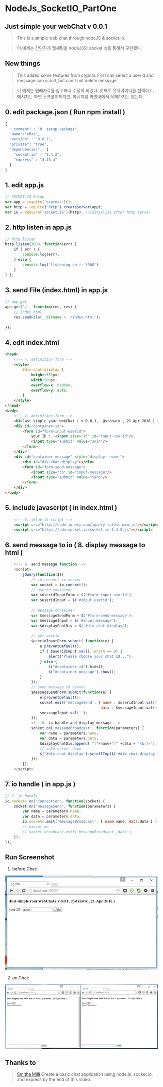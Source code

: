 # NodeJs_SocketIO_PartOne 

## Just simple your webChat v 0.0.1

> This is a simple web chat through nodeJS & socket.io.

> 이 예제는 간단하게 웹채팅을 nodeJS와 socket.io를 통해서 구현했다.

## New things

> This added some features from orginal. First can select a userid and message can scroll, 
> but can't not delete message.

> 이 예제는 원래자료를 참고해서 수정이 되었다. 첫째로 유저아이디를 선택하고, 
> 메시지는 화면 스크롤이되지만, 메시지를 화면내에서 
> 삭제하지는 않는다.

## 0. edit package.json ( Run  npm install )
```javascript
{
  "_comment" : "0. setup package",
  "name":"chat",
  "version" : "0.0.1",
  "private": "true",
  "dependencies" : {
    "socket.io" : "1.4.2",
    "express" : "4.13.4"
  }
}
```
## 1. edit app.js
```javascript
// SOCKET.IO Setup
var app = require('express')();
var http = require('http').createServer(app);
var io = require('socket.io')(http); //initialise after http server
```

## 2. http listen in app.js
```javascript
// http.listen
http.listen(3000, function(err) {
    if ( err ) {
        console.log(err);
    } else {
        console.log('listening on *: 3000')
    }
} );
```

## 3. send File (index.html) in app.js
```javascript
// app.get
app.get('/', function(req, res) {
    // index.html
    res.sendFile(__dirname + '/index.html');
  
});
```
## 4. edit index.html 
```html 
<head>
    <!-- 4. definition form -->
    <style>
        #div-chat-display {
            height:350px;
            width:500px;
            overflow-x: hidden;
            overflow-y: auto;
        }
    </style>
</head> 
<body> 
    <!-- 4. definition form -->
    <h3>Just simple your webChat ( v 0.0.1,  @stanwix , 21-Apr-2016 ) </h3>
    <div id="container-id">
        <form id="form-input-userid">
            your ID :  <input size="15" id="input-userid"/>
            <input type="submit" value="Join"/>
        </form>
    </div>
    <div id="container-message" style="display: none;">
        <div id="div-chat-display"></div>
        <form id="form-send-message">
            <input size="35" id="input-message"/>
            <input type="submit" value="Send"/>
        </form>
    </div>
</body> 
``` 

## 5. include javascript ( in index.html )
```html
    <!-- 5. setup js script -->
    <script src="http://code.jquery.com/jquery-latest.min.js"></script>
    <script src="https://cdn.socket.io/socket.io-1.4.5.js"></script>
```

## 6. send message to io  ( 8. display message to html )
```javascript    
    <!-- 6. send message function -->
    <script>
        jQuery(function($){
            // io connect to server
            var socket = io.connect();
            // userid container
            var $useridInputForm = $('#form-input-userid');
            var $useridInput = $('#input-userid');

            // message container
            var $messageSendForm = $('#form-send-message');
            var $messageInput = $('#input-message');
            var $displayChatDiv = $('#div-chat-display');
            
            // get userid
            $useridInputForm.submit( function(e) {
                e.preventDefault();
                if ( $useridInput.val().length == 0) {
                    alert("Please choose your chat ID...");
                } else {
                    $("#container-id").hide();
                    $("#container-message").show();
                }
            });
            // send message to server
            $messageSendForm.submit(function(e) {
                e.preventDefault();
                socket.emit('messageSend', { name : $useridInput.val(),
                                            data : $messageInput.val() } );
                $messageInput.val('');
            });
            <!-- 8. io handle and display message -->
            socket.on('messageBroadcast', function(parameters) {
                var name = parameters.name;
                var data = parameters.data;
                $displayChatDiv.append( "["+name+"]" +data + "<br/>");
                // auto scroll down
                $('#div-chat-display').scrollTop($('#div-chat-display').prop("scrollHeight"));
            });
        });
    </script>
```    
    
## 7. io handle ( in app.js )

```javascript
// 7. io handle 
io.sockets.on('connection', function(socket) {
    socket.on('messageSend', function(parameters) {
        var name = parameters.name;
        var data = parameters.data;
        io.sockets.emit('messageBroadcast', { name:name, data:data } );
        // except me
        // socket.broadcast.emit('messageBroadcast',data );
    });
});
```

## Run Screenshot

1. before Chat: 

![alt text]( https://github.com/sketchout/NodeJs_SocketIO_PartOne/blob/master/beforeChat.PNG "input userid")

2. on Chat: 

![alt text]( https://github.com/sketchout/NodeJs_SocketIO_PartOne/blob/master/onChat.PNG "send message")

## Thanks to
> [Smitha Milli]( https://www.youtube.com/watch?v=pNKNYLv2BpQ ) 
> Create a basic chat application using node.js, socket.io, and express by the end of this video. 

